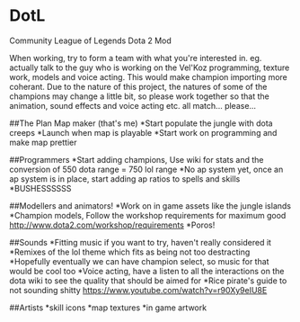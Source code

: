 DotL
====
Community League of Legends Dota 2 Mod

When working, try to form a team with what you're interested in. eg. actually talk to the guy who is working on the Vel'Koz programming, texture work, models and voice acting. This would make champion importing more coherant. Due to the nature of this project, the natures of some of the champions may change a little bit, so please work together so that the animation, sound effects and voice acting etc. all match... please...

##The Plan
Map maker (that's me)
*Start populate the jungle with dota creeps
*Launch when map is playable
*Start work on programming and make map prettier

##Programmers
*Start adding champions, Use wiki for stats and the conversion of 550 dota range = 750 lol range
*No ap system yet, once an ap system is in place, start adding ap ratios to spells and skills
*BUSHESSSSSS

##Modellers and animators!
*Work on in game assets like the jungle islands
*Champion models, Follow the workshop requirements for maximum good http://www.dota2.com/workshop/requirements
*Poros!

##Sounds
*Fitting music if you want to try, haven't really considered it
*Remixes of the lol theme which fits as being not too destracting
*Hopefully eventually we can have champion select, so music for that would be cool too
*Voice acting, have a listen to all the interactions on the dota wiki to see the quality that should be aimed for
*Rice pirate's guide to not sounding shitty https://www.youtube.com/watch?v=r90Xy9eIU8E

##Artists
*skill icons
*map textures
*in game artwork
